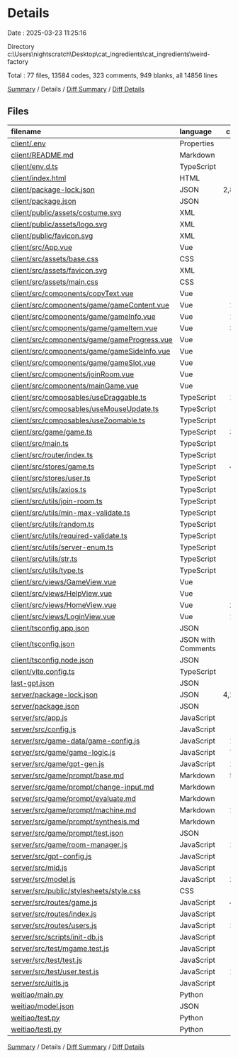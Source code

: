 # Details

Date : 2025-03-23 11:25:16

Directory c:\\Users\\nightscratch\\Desktop\\cat_ingredients\\cat_ingredients\\weird-factory

Total : 77 files,  13584 codes, 323 comments, 949 blanks, all 14856 lines

[Summary](results.md) / Details / [Diff Summary](diff.md) / [Diff Details](diff-details.md)

## Files
| filename | language | code | comment | blank | total |
| :--- | :--- | ---: | ---: | ---: | ---: |
| [client/.env](/client/.env) | Properties | 2 | 0 | 0 | 2 |
| [client/README.md](/client/README.md) | Markdown | 1 | 0 | 0 | 1 |
| [client/env.d.ts](/client/env.d.ts) | TypeScript | 0 | 1 | 1 | 2 |
| [client/index.html](/client/index.html) | HTML | 13 | 0 | 1 | 14 |
| [client/package-lock.json](/client/package-lock.json) | JSON | 2,878 | 0 | 1 | 2,879 |
| [client/package.json](/client/package.json) | JSON | 33 | 0 | 1 | 34 |
| [client/public/assets/costume.svg](/client/public/assets/costume.svg) | XML | 1 | 0 | 0 | 1 |
| [client/public/assets/logo.svg](/client/public/assets/logo.svg) | XML | 1 | 0 | 1 | 2 |
| [client/public/favicon.svg](/client/public/favicon.svg) | XML | 1 | 0 | 0 | 1 |
| [client/src/App.vue](/client/src/App.vue) | Vue | 24 | 0 | 2 | 26 |
| [client/src/assets/base.css](/client/src/assets/base.css) | CSS | 0 | 0 | 1 | 1 |
| [client/src/assets/favicon.svg](/client/src/assets/favicon.svg) | XML | 1 | 0 | 0 | 1 |
| [client/src/assets/main.css](/client/src/assets/main.css) | CSS | 22 | 0 | 5 | 27 |
| [client/src/components/copyText.vue](/client/src/components/copyText.vue) | Vue | 39 | 0 | 4 | 43 |
| [client/src/components/game/gameContent.vue](/client/src/components/game/gameContent.vue) | Vue | 169 | 0 | 29 | 198 |
| [client/src/components/game/gameInfo.vue](/client/src/components/game/gameInfo.vue) | Vue | 143 | 0 | 25 | 168 |
| [client/src/components/game/gameItem.vue](/client/src/components/game/gameItem.vue) | Vue | 362 | 5 | 58 | 425 |
| [client/src/components/game/gameProgress.vue](/client/src/components/game/gameProgress.vue) | Vue | 32 | 0 | 6 | 38 |
| [client/src/components/game/gameSideInfo.vue](/client/src/components/game/gameSideInfo.vue) | Vue | 67 | 9 | 7 | 83 |
| [client/src/components/game/gameSlot.vue](/client/src/components/game/gameSlot.vue) | Vue | 71 | 0 | 8 | 79 |
| [client/src/components/joinRoom.vue](/client/src/components/joinRoom.vue) | Vue | 66 | 0 | 8 | 74 |
| [client/src/components/mainGame.vue](/client/src/components/mainGame.vue) | Vue | 62 | 5 | 8 | 75 |
| [client/src/composables/useDraggable.ts](/client/src/composables/useDraggable.ts) | TypeScript | 117 | 3 | 18 | 138 |
| [client/src/composables/useMouseUpdate.ts](/client/src/composables/useMouseUpdate.ts) | TypeScript | 17 | 0 | 3 | 20 |
| [client/src/composables/useZoomable.ts](/client/src/composables/useZoomable.ts) | TypeScript | 32 | 0 | 7 | 39 |
| [client/src/game/game.ts](/client/src/game/game.ts) | TypeScript | 316 | 18 | 65 | 399 |
| [client/src/main.ts](/client/src/main.ts) | TypeScript | 24 | 0 | 8 | 32 |
| [client/src/router/index.ts](/client/src/router/index.ts) | TypeScript | 52 | 0 | 5 | 57 |
| [client/src/stores/game.ts](/client/src/stores/game.ts) | TypeScript | 426 | 12 | 59 | 497 |
| [client/src/stores/user.ts](/client/src/stores/user.ts) | TypeScript | 39 | 0 | 8 | 47 |
| [client/src/utils/axios.ts](/client/src/utils/axios.ts) | TypeScript | 60 | 1 | 7 | 68 |
| [client/src/utils/join-room.ts](/client/src/utils/join-room.ts) | TypeScript | 23 | 0 | 7 | 30 |
| [client/src/utils/min-max-validate.ts](/client/src/utils/min-max-validate.ts) | TypeScript | 13 | 0 | 2 | 15 |
| [client/src/utils/random.ts](/client/src/utils/random.ts) | TypeScript | 9 | 0 | 0 | 9 |
| [client/src/utils/required-validate.ts](/client/src/utils/required-validate.ts) | TypeScript | 1 | 0 | 2 | 3 |
| [client/src/utils/server-enum.ts](/client/src/utils/server-enum.ts) | TypeScript | 44 | 0 | 6 | 50 |
| [client/src/utils/str.ts](/client/src/utils/str.ts) | TypeScript | 15 | 0 | 3 | 18 |
| [client/src/utils/type.ts](/client/src/utils/type.ts) | TypeScript | 6 | 0 | 2 | 8 |
| [client/src/views/GameView.vue](/client/src/views/GameView.vue) | Vue | 90 | 0 | 8 | 98 |
| [client/src/views/HelpView.vue](/client/src/views/HelpView.vue) | Vue | 28 | 0 | 1 | 29 |
| [client/src/views/HomeView.vue](/client/src/views/HomeView.vue) | Vue | 201 | 0 | 31 | 232 |
| [client/src/views/LoginView.vue](/client/src/views/LoginView.vue) | Vue | 111 | 0 | 15 | 126 |
| [client/tsconfig.app.json](/client/tsconfig.app.json) | JSON | 11 | 0 | 2 | 13 |
| [client/tsconfig.json](/client/tsconfig.json) | JSON with Comments | 11 | 0 | 1 | 12 |
| [client/tsconfig.node.json](/client/tsconfig.node.json) | JSON | 20 | 0 | 0 | 20 |
| [client/vite.config.ts](/client/vite.config.ts) | TypeScript | 18 | 2 | 3 | 23 |
| [last-gpt.json](/last-gpt.json) | JSON | 53 | 0 | 0 | 53 |
| [server/package-lock.json](/server/package-lock.json) | JSON | 4,221 | 0 | 1 | 4,222 |
| [server/package.json](/server/package.json) | JSON | 40 | 0 | 1 | 41 |
| [server/src/app.js](/server/src/app.js) | JavaScript | 73 | 0 | 16 | 89 |
| [server/src/config.js](/server/src/config.js) | JavaScript | 14 | 1 | 2 | 17 |
| [server/src/game-data/game-config.js](/server/src/game-data/game-config.js) | JavaScript | 134 | 0 | 1 | 135 |
| [server/src/game/game-logic.js](/server/src/game/game-logic.js) | JavaScript | 793 | 61 | 91 | 945 |
| [server/src/game/gpt-gen.js](/server/src/game/gpt-gen.js) | JavaScript | 135 | 40 | 26 | 201 |
| [server/src/game/prompt/base.md](/server/src/game/prompt/base.md) | Markdown | 539 | 0 | 95 | 634 |
| [server/src/game/prompt/change-input.md](/server/src/game/prompt/change-input.md) | Markdown | 49 | 0 | 17 | 66 |
| [server/src/game/prompt/evaluate.md](/server/src/game/prompt/evaluate.md) | Markdown | 10 | 0 | 0 | 10 |
| [server/src/game/prompt/machine.md](/server/src/game/prompt/machine.md) | Markdown | 184 | 0 | 31 | 215 |
| [server/src/game/prompt/synthesis.md](/server/src/game/prompt/synthesis.md) | Markdown | 6 | 0 | 0 | 6 |
| [server/src/game/prompt/test.json](/server/src/game/prompt/test.json) | JSON | 92 | 0 | 0 | 92 |
| [server/src/game/room-manager.js](/server/src/game/room-manager.js) | JavaScript | 151 | 8 | 25 | 184 |
| [server/src/gpt-config.js](/server/src/gpt-config.js) | JavaScript | 13 | 0 | 0 | 13 |
| [server/src/mid.js](/server/src/mid.js) | JavaScript | 16 | 0 | 2 | 18 |
| [server/src/model.js](/server/src/model.js) | JavaScript | 287 | 8 | 21 | 316 |
| [server/src/public/stylesheets/style.css](/server/src/public/stylesheets/style.css) | CSS | 1 | 0 | 0 | 1 |
| [server/src/routes/game.js](/server/src/routes/game.js) | JavaScript | 474 | 122 | 64 | 660 |
| [server/src/routes/index.js](/server/src/routes/index.js) | JavaScript | 6 | 0 | 4 | 10 |
| [server/src/routes/users.js](/server/src/routes/users.js) | JavaScript | 162 | 13 | 34 | 209 |
| [server/src/scripts/init-db.js](/server/src/scripts/init-db.js) | JavaScript | 26 | 4 | 6 | 36 |
| [server/src/test/mgame.test.js](/server/src/test/mgame.test.js) | JavaScript | 85 | 1 | 25 | 111 |
| [server/src/test/test.js](/server/src/test/test.js) | JavaScript | 14 | 0 | 3 | 17 |
| [server/src/test/user.test.js](/server/src/test/user.test.js) | JavaScript | 122 | 0 | 26 | 148 |
| [server/src/uitls.js](/server/src/uitls.js) | JavaScript | 64 | 0 | 9 | 73 |
| [weitiao/main.py](/weitiao/main.py) | Python | 70 | 4 | 14 | 88 |
| [weitiao/model.json](/weitiao/model.json) | JSON | 43 | 0 | 0 | 43 |
| [weitiao/test.py](/weitiao/test.py) | Python | 29 | 5 | 4 | 38 |
| [weitiao/testi.py](/weitiao/testi.py) | Python | 6 | 0 | 2 | 8 |

[Summary](results.md) / Details / [Diff Summary](diff.md) / [Diff Details](diff-details.md)